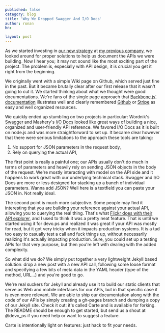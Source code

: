 ```yaml
---
published: false
category: blog
title: 'Why We Dropped Swagger And I/O Docs'
author: ronan
hn: 

layout: post
---
```


As we started investing in [our new strategy](/blog/2013/01/31/farewell-to-regular-web-development-approaches.html) at [my previous company](http://wiredcraft.com), we looked around for proper solutions to help us document the APIs we were building. Now I hear you; it may not sound like the most exciting part of the project. The problem is, especially with API design, it is crucial you get it right from the beginning.

We originally went with a simple Wiki page on Github, which served just fine in the past. But it became brutally clear after our first release that it wasn't going to cut it. We started thinking about what we thought were good documentations. We're fans of the single page approach that [Backbone.js' documentation](http://backbonejs.com) illustrates well and clearly remembered [Github](http://developer.github.com/) or [Stripe](https://stripe.com/docs) as easy and well organized resources.

We quickly ended up stumbling on two projects in particular: Wordnik's [Swagger](http://developers.helloreverb.com/swagger/)
 and Mashery's [I/O Docs](http://www.mashery.com/product/io-docs) looked like great ways of building a nice, organized and user-friendly API reference. We favored I/O Docs as it is built on node.js and was more straightforward to set up. It became clear however that there were serious limitations to the approach these tools are taking:

1. No support for JSON parameters in the request body,
1. Rely on querying the actual API,

The first point is really a painful one; our APIs usually don't do much in terms of parameters and heavily rely on sending JSON objects in the body of the request. We're mostly interacting with model on the API side and it happens to work great with our underlying technical stack. Swagger and I/O Docs are more or less designed for stacking up a bunch of individual parameters. Wanna add JSON? Well here is a textfield you can paste your JSON in. Not really ideal.

The second point is much more subjective. Some people may find it interesting that you are building your reference against your actual API, allowing you to querying the real thing. That's what [Flickr does with their API explorer](http://www.flickr.com/services/api/explore/flickr.activity.userComments), and I used to think it was a pretty neat feature. That is until we started using it for devo.ps and realized it was great if your API was mostly for read, but it got very tricky when it impacts production systems. It is a tad too easy to casually test a call and fuck things up, without necessarily realizing it's actually impacting production. Sure, you could set up a testing APIs for that very purpose, but then you're left with dealing with the added complexity.

So what did we do? We simply put together a very lightweight Jekyll based solution: drop a new post with a new API call, following some loose format and specifying a few bits of meta data in the YAML header (type of the method, URL...) and you're good to go.

We're real suckers for Jekyll and already use it to build our static clients that serve as Web and mobile interfaces for our APIs, but in that specific case it is even more relevant. We are able to ship our documentation along with the code of our APIs by simply creating a gh-pages branch and dumping a copy of our Jekyll site. Check it out: it's called Carte and is available for forking. The README should be enough to get started, but send us a shout at @devo_ps if you need help or want to suggest a feature.

Carte is intentionally light on features: just hack to fit your needs.